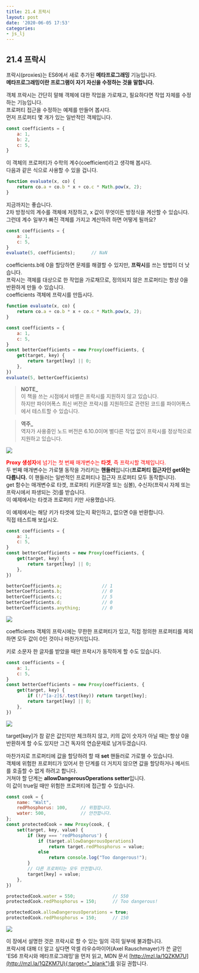 ```yaml
---
title: 21.4 프락시
layout: post
date: '2020-06-05 17:53'
categories:
- js_lj
---
```


## 21.4 프락시

프락시(proxies)는 ES6에서 새로 추가된 **메타프로그래밍** 기능입니다.  
**메타프로그래밍이란 프로그램이 자기 자신을 수정하는 것을 말합니다.**

객체 프락시는 간단히 말해 객체에 대한 작업을 가로채고, 필요하다면 작업 자체를 수정하는 기능입니다.  
프로퍼티 접근을 수정하는 예제를 만들어 봅시다.  
먼저 프로퍼티 몇 개가 있는 일반적인 객체입니다.

```javascript
const coefficients = {
    a: 1,
    b: 2,
    c: 5,
}
```

이 객체의 프로퍼티가 수학의 계수(coefficient)라고 생각해 봅시다.  
다음과 같은 식으로 사용할 수 있을 겁니다.

```javascript
function evaluate(x, co) {
    return co.a + co.b * x + co.c * Math.pow(x, 2);
}
```

지금까지는 좋습니다.  
2차 방정식의 계수를 객체에 저장하고, x 값이 무엇이든 방정식을 계산할 수 있습니다.  
그런데 계수 일부가 빠진 객체를 가지고 계산하려 하면 어떻게 될까요?

```javascript
const coefficients = {
    a: 1,
    c: 5,
}
evaluate(5, coefficients);      // NaN
```

coefficients.b에 0을 할당하면 문제를 해결할 수 있지만, **프락시**를 쓰는 방법이 더 낫습니다.  
프락시는 객체를 대상으로 한 작업을 가로채므로, 정의되지 않은 프로퍼티는 항상 0을 반환하게 만들 수 있습니다.  
coefficients 객체에 프락시를 만듭시다.

```javascript
function evaluate(x, co) {
    return co.a + co.b * x + co.c * Math.pow(x, 2);
}

const coefficients = {
    a: 1,
    c: 5,
}
const betterCoefficients = new Proxy(coefficients, {
    get(target, key) {
        return target[key] || 0;
    },
})
evaluate(5, betterCoefficients)
```

>**NOTE_**  
>이 책을 쓰는 시점에서 바벨은 프락시를 지원하지 않고 있습니다.  
>하지만 파이어폭스 최신 버전은 프락시를 지원하므로 관련된 코드를 파이어폭스에서 테스트할 수 있습니다.

>**역주_**  
>역자가 사용중인 노드 버전은 6.10.0이며 별다른 작업 없이 프락시를 정상적으로 지원하고 있습니다.

![](/static/img/learningjs/image213.jpg)

<span style="color:red">**Proxy 생성자**에 넘기는 첫 번째 매개변수는 **타겟**, 즉 프락시할 객체입니다.</span>  
두 번째 매개변수는 가로챌 동작을 가리키는 **핸들러**입니다(**프로퍼티 접근자인 get와는 다릅니다.** 이 핸들러는 일반적인 프로퍼티나 접근자 프로퍼티 모두 동작합니다).  
get 함수는 매개변수로 타겟, 프로퍼티 키(문자열 또는 심볼), 수신자(프락시 자체 또는 프락시에서 파생되는 것)를 받습니다.  
이 예제에서는 타겟과 프로퍼티 키만 사용했습니다.

이 예제에서는 해당 키가 타겟에 있는지 확인하고, 없으면 0을 반환합니다.  
직접 테스트해 보십시오.

```javascript
const coefficients = {
    a: 1,
    c: 5,
}
const betterCoefficients = new Proxy(coefficients, {
    get(target, key) {
        return target[key] || 0;
    },
})

betterCoefficients.a;               // 1
betterCoefficients.b;               // 0
betterCoefficients.c;               // 5
betterCoefficients.d;               // 0
betterCoefficients.anything;        // 0
```

![](/static/img/learningjs/image214.jpg)

coefficients 객체의 프락시에는 무한한 프로퍼티가 있고, 직접 정의한 프로퍼티를 제외하면 모두 값이 0인 것이나 마찬가지입니다.  

키로 소문자 한 글자를 받았을 때만 프락시가 동작하게 할 수도 있습니다.

```javascript
const coefficients = {
    a: 1,
    c: 5,
}
const betterCoefficients = new Proxy(coefficients, {
    get(target, key) {
        if (!/^[a-z]$/.test(key)) return target[key];
        return target[key] || 0;
    },
})
```

![](/static/img/learningjs/image215.jpg)

target[key]가 참 같은 값인지만 체크하지 않고, 키의 값이 숫자가 아닐 때는 항상 0을 반환하게 할 수도 있지만 그건 독자의 연습문제로 남겨두겠습니다.

마찬가지로 프로퍼티에 값을 할당하려 할 때 **set** 핸들러로 가로챌 수 있습니다.  
객체에 위험한 프로퍼티가 있어서 한 단계를 더 거치지 않으면 값을 할당하거나 메서드를 호출할 수 없게 하려고 합니다.  
거쳐야 할 단계는 **allowDangerousOperations setter**입니다.  
이 값이 true일 때만 위험한 프로퍼티에 접근할 수 있습니다.

```javascript
const cook = {
    name: "Walt",
    redPhosphorus: 100,     // 위험합니다.
    water: 500,             // 안전합니다.
};
const protectedCook = new Proxy(cook, {
    set(target, key, value) {
        if (key === 'redPhosphorus') {
            if (target.allowDangerousOperations)
                return target.redPhosphorus = value;
            else
                return console.log("Too dangerous!");
        }
        // 다른 프로퍼티는 모두 안전합니다.
        target[key] = value;
    },
})

protectedCook.water = 550;              // 550
protectedCook.redPhosphorus = 150;      // Too dangerous!

protectedCook.allowDangerousOperations = true;
protectedCook.redPhosphorus = 150;      // 150
```

![](/static/img/learningjs/image216.jpg)

이 장에서 설명한 것은 프락시로 할 수 있는 일의 극히 일부에 불과합니다.  
프락시에 대해 더 알고 싶다면 악셀 라우슈마이어(Axel Rauschmayer)가 쓴 글인 'ES6 프락시와 메타프로그래밍'을 먼저 읽고, 
MDN 문서 [http://mzl.la/1QZKM7U](http://mzl.la/1QZKM7U){:target="_blank"}를 읽길 권합니다.